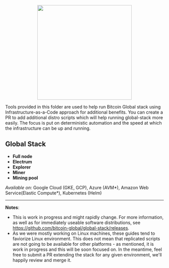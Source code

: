 <p align="center"><img src="https://i.ibb.co/n0xQ1RY/logo-transparent.png" height="300"></p>

Tools provided in this folder are used to help run Bitcoin Global stack using Infrastructure-as-a-Code approach for additional benefits. You can create a PR to add additional distro scripts which will help running global-stack more easily. The focus is put on deterministic automation and the speed at which the infrastructure can be up and running.

Global Stack
----------------
* **Full node**
* **Electrum**
* **Explorer**
* **Miner**
* **Mining pool**

*Available on:* Google Cloud (GKE, GCP), Azure (AVM*), Amazon Web Service(Elastic Compute*), Kubernetes (Helm)     

---

**Notes**: 
- This is work in progress and might rapidly change. For more information, as well as for immediately useable software distributions, see https://github.com/bitcoin-global/global-stack/releases.     
- As we were mostly working on Linux machines, these guides tend to faviorize Linux environment. This does not mean that replicated scripts are not going to be available for other platforms - as mentioned, it is work in progress and this will be soon focused on. In the meantime, feel free to submit a PR extending the stack for any given environment, we'll happily review and merge it.
